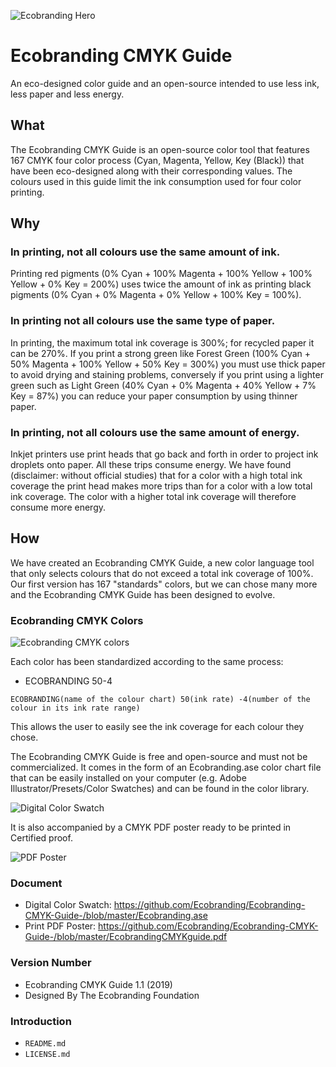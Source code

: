 ![Ecobranding Hero](https://github.com/Ecobranding/Ecobranding-CMYK-Guide-/blob/master/EcobrandingColorHeader.jpg)

# Ecobranding CMYK Guide

An eco-designed color guide and an open-source intended to use less ink, less paper and less energy.

## What

The Ecobranding CMYK Guide is an open-source color tool that features 167 CMYK four color process (Cyan, Magenta, Yellow, Key (Black)) that have been eco-designed along with their corresponding values. The colours used in this guide limit the ink consumption used for four color printing.

## Why
### In printing, not all colours use the same amount of ink. 
Printing red pigments (0% Cyan + 100% Magenta + 100% Yellow + 100% Yellow + 0% Key = 200%) uses twice the amount of ink as printing black pigments (0% Cyan + 0% Magenta + 0% Yellow + 100% Key = 100%).

### In printing not all colours use the same type of paper. 
In printing, the maximum total ink coverage is 300%; for recycled paper it can be 270%. If you print a strong green like Forest Green (100% Cyan + 50% Magenta + 100% Yellow + 50% Key = 300%) you must use thick paper to avoid drying and staining problems, conversely if you print using a lighter green such as Light Green (40% Cyan + 0% Magenta + 40% Yellow + 7% Key = 87%) you can reduce your paper consumption by using thinner paper.

### In printing, not all colours use the same amount of energy.
Inkjet printers use print heads that go back and forth in order to project ink droplets onto paper. All these trips consume energy. We have found (disclaimer: without official studies) that for a color with a high total ink coverage the print head makes more trips than for a color with a low total ink coverage. The color with a higher total ink coverage will therefore consume more energy.

## How
We have created an Ecobranding CMYK Guide, a new color language tool that only selects colours that do not exceed a total ink coverage of 100%. Our first version has 167 "standards" colors, but we can chose many more and the Ecobranding CMYK Guide has been designed to evolve.

### Ecobranding CMYK Colors

![Ecobranding CMYK colors](https://github.com/Ecobranding/Ecobranding-CMYK-Guide-/blob/master/EcobrandingCMYKguide.jpg)

Each color has been standardized according to the same process: 

- ECOBRANDING 50-4

```ECOBRANDING
ECOBRANDING(name of the colour chart) 50(ink rate) -4(number of the colour in its ink rate range)
```

This allows the user to easily see the ink coverage for each colour they chose.

The Ecobranding CMYK Guide is free and open-source and must not be commercialized. It comes in the form of an Ecobranding.ase color chart file that can be easily installed on your computer (e.g. Adobe Illustrator/Presets/Color Swatches) and can be found in the color library.

![Digital Color Swatch](https://github.com/Ecobranding/Ecobranding-CMYK-Guide-/blob/master/EcobrandingColorSwatch.jpg)

It is also accompanied by a CMYK PDF poster ready to be printed in Certified proof.

![PDF Poster](https://github.com/Ecobranding/Ecobranding-CMYK-Guide-/blob/master/EcobrandingCMYKposter.jpg)


### Document

- Digital Color Swatch: https://github.com/Ecobranding/Ecobranding-CMYK-Guide-/blob/master/Ecobranding.ase
- Print PDF Poster: https://github.com/Ecobranding/Ecobranding-CMYK-Guide-/blob/master/EcobrandingCMYKguide.pdf

### Version Number

- Ecobranding CMYK Guide 1.1 (2019)
- Designed By The Ecobranding Foundation

### Introduction

- `README.md`
- `LICENSE.md`
